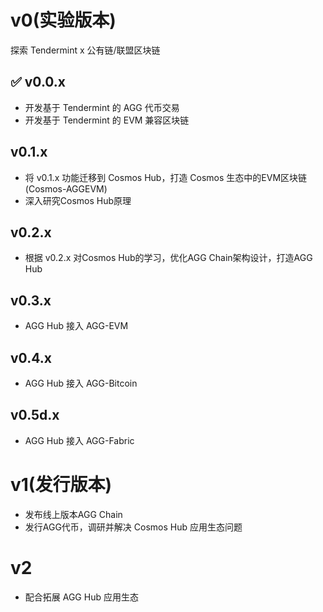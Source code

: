 # v0(实验版本)

探索 Tendermint x 公有链/联盟区块链


## ✅ v0.0.x

- 开发基于 Tendermint 的 AGG 代币交易
- 开发基于 Tendermint 的 EVM 兼容区块链

## v0.1.x

- 将 v0.1.x 功能迁移到 Cosmos Hub，打造 Cosmos 生态中的EVM区块链(Cosmos-AGGEVM)
- 深入研究Cosmos Hub原理

## v0.2.x

- 根据 v0.2.x 对Cosmos Hub的学习，优化AGG Chain架构设计，打造AGG Hub

## v0.3.x

- AGG Hub 接入 AGG-EVM

## v0.4.x

- AGG Hub 接入 AGG-Bitcoin

## v0.5d.x

- AGG Hub 接入 AGG-Fabric

# v1(发行版本)

- 发布线上版本AGG Chain
- 发行AGG代币，调研并解决 Cosmos Hub 应用生态问题

# v2

- 配合拓展 AGG Hub 应用生态